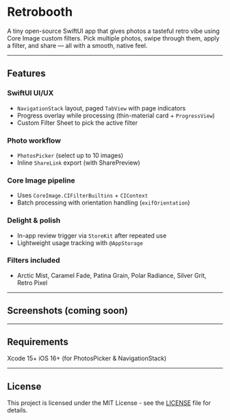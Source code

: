 # Retrobooth
A tiny open-source SwiftUI app that gives photos a tasteful retro vibe using Core Image custom filters. Pick multiple photos, swipe through them, apply a filter, and share — all with a smooth, native feel.

---

## Features
### SwiftUI UI/UX
- `NavigationStack` layout, paged `TabView` with page indicators
- Progress overlay while processing (thin-material card + `ProgressView`)
- Custom Filter Sheet to pick the active filter
### Photo workflow
- `PhotosPicker` (select up to 10 images)
- Inline `ShareLink` export (with SharePreview)
### Core Image pipeline
- Uses `CoreImage.CIFilterBuiltins` + `CIContext`
- Batch processing with orientation handling (`exifOrientation`)
### Delight & polish
- In-app review trigger via `StoreKit` after repeated use
- Lightweight usage tracking with `@AppStorage`
### Filters included
- Arctic Mist, Caramel Fade, Patina Grain, Polar Radiance, Silver Grit, Retro Pixel

---

## Screenshots (coming soon)

---

## Requirements
Xcode 15+
iOS 16+ (for PhotosPicker & NavigationStack)

---

## License
This project is licensed under the MIT License - see the [LICENSE](LICENSE) file for details.
